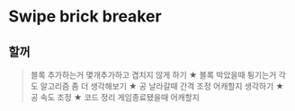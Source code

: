 # Swipe brick breaker

## 할꺼
> 블록 추가하는거 몇개추가하고 겹치지 않게 하기 ★
> 블록 박았을때 튕기는거 각도 알고리즘 좀 더 생각해보기 ★
> 공 날라갈때 간격 조정 어캐할지 생각하기 ★
> 공 속도 조정 ★
> 코드 정리
> 게임종료됐을때 어캐할지